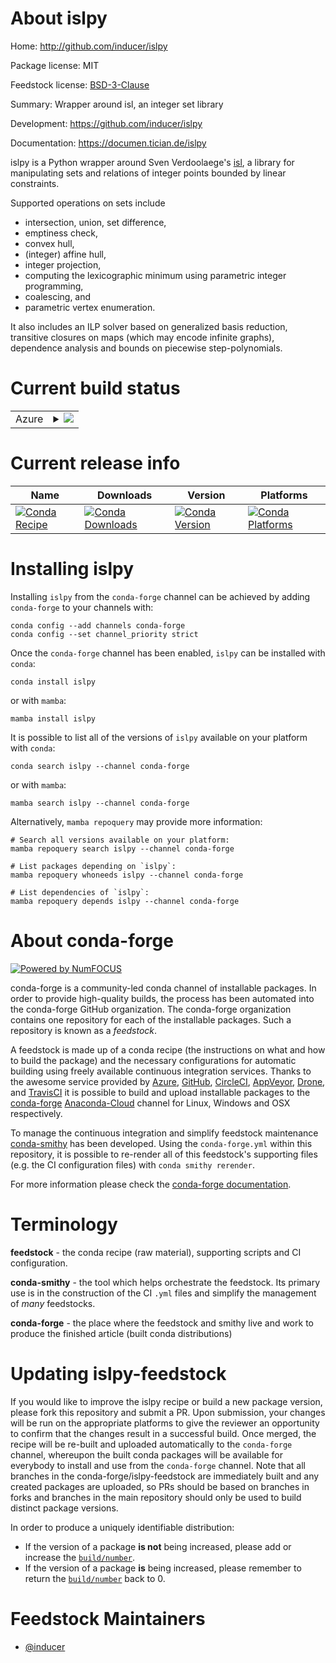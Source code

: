 About islpy
===========

Home: http://github.com/inducer/islpy

Package license: MIT

Feedstock license: [BSD-3-Clause](https://github.com/conda-forge/islpy-feedstock/blob/main/LICENSE.txt)

Summary: Wrapper around isl, an integer set library

Development: https://github.com/inducer/islpy

Documentation: https://documen.tician.de/islpy

islpy is a Python wrapper around Sven Verdoolaege's
[isl](http://www.kotnet.org/~skimo/isl/), a library for manipulating
sets and relations of integer points bounded by linear constraints.

Supported operations on sets include

-   intersection, union, set difference,
-   emptiness check,
-   convex hull,
-   (integer) affine hull,
-   integer projection,
-   computing the lexicographic minimum using parametric integer
    programming,
-   coalescing, and
-   parametric vertex enumeration.

It also includes an ILP solver based on generalized basis reduction,
transitive closures on maps (which may encode infinite graphs),
dependence analysis and bounds on piecewise step-polynomials.


Current build status
====================


<table>
    
  <tr>
    <td>Azure</td>
    <td>
      <details>
        <summary>
          <a href="https://dev.azure.com/conda-forge/feedstock-builds/_build/latest?definitionId=465&branchName=main">
            <img src="https://dev.azure.com/conda-forge/feedstock-builds/_apis/build/status/islpy-feedstock?branchName=main">
          </a>
        </summary>
        <table>
          <thead><tr><th>Variant</th><th>Status</th></tr></thead>
          <tbody><tr>
              <td>linux_64_python3.10.____cpythonwith_barvinokFalse</td>
              <td>
                <a href="https://dev.azure.com/conda-forge/feedstock-builds/_build/latest?definitionId=465&branchName=main">
                  <img src="https://dev.azure.com/conda-forge/feedstock-builds/_apis/build/status/islpy-feedstock?branchName=main&jobName=linux&configuration=linux_64_python3.10.____cpythonwith_barvinokFalse" alt="variant">
                </a>
              </td>
            </tr><tr>
              <td>linux_64_python3.10.____cpythonwith_barvinokTrue</td>
              <td>
                <a href="https://dev.azure.com/conda-forge/feedstock-builds/_build/latest?definitionId=465&branchName=main">
                  <img src="https://dev.azure.com/conda-forge/feedstock-builds/_apis/build/status/islpy-feedstock?branchName=main&jobName=linux&configuration=linux_64_python3.10.____cpythonwith_barvinokTrue" alt="variant">
                </a>
              </td>
            </tr><tr>
              <td>linux_64_python3.11.____cpythonwith_barvinokFalse</td>
              <td>
                <a href="https://dev.azure.com/conda-forge/feedstock-builds/_build/latest?definitionId=465&branchName=main">
                  <img src="https://dev.azure.com/conda-forge/feedstock-builds/_apis/build/status/islpy-feedstock?branchName=main&jobName=linux&configuration=linux_64_python3.11.____cpythonwith_barvinokFalse" alt="variant">
                </a>
              </td>
            </tr><tr>
              <td>linux_64_python3.11.____cpythonwith_barvinokTrue</td>
              <td>
                <a href="https://dev.azure.com/conda-forge/feedstock-builds/_build/latest?definitionId=465&branchName=main">
                  <img src="https://dev.azure.com/conda-forge/feedstock-builds/_apis/build/status/islpy-feedstock?branchName=main&jobName=linux&configuration=linux_64_python3.11.____cpythonwith_barvinokTrue" alt="variant">
                </a>
              </td>
            </tr><tr>
              <td>linux_64_python3.8.____73_pypywith_barvinokFalse</td>
              <td>
                <a href="https://dev.azure.com/conda-forge/feedstock-builds/_build/latest?definitionId=465&branchName=main">
                  <img src="https://dev.azure.com/conda-forge/feedstock-builds/_apis/build/status/islpy-feedstock?branchName=main&jobName=linux&configuration=linux_64_python3.8.____73_pypywith_barvinokFalse" alt="variant">
                </a>
              </td>
            </tr><tr>
              <td>linux_64_python3.8.____73_pypywith_barvinokTrue</td>
              <td>
                <a href="https://dev.azure.com/conda-forge/feedstock-builds/_build/latest?definitionId=465&branchName=main">
                  <img src="https://dev.azure.com/conda-forge/feedstock-builds/_apis/build/status/islpy-feedstock?branchName=main&jobName=linux&configuration=linux_64_python3.8.____73_pypywith_barvinokTrue" alt="variant">
                </a>
              </td>
            </tr><tr>
              <td>linux_64_python3.8.____cpythonwith_barvinokFalse</td>
              <td>
                <a href="https://dev.azure.com/conda-forge/feedstock-builds/_build/latest?definitionId=465&branchName=main">
                  <img src="https://dev.azure.com/conda-forge/feedstock-builds/_apis/build/status/islpy-feedstock?branchName=main&jobName=linux&configuration=linux_64_python3.8.____cpythonwith_barvinokFalse" alt="variant">
                </a>
              </td>
            </tr><tr>
              <td>linux_64_python3.8.____cpythonwith_barvinokTrue</td>
              <td>
                <a href="https://dev.azure.com/conda-forge/feedstock-builds/_build/latest?definitionId=465&branchName=main">
                  <img src="https://dev.azure.com/conda-forge/feedstock-builds/_apis/build/status/islpy-feedstock?branchName=main&jobName=linux&configuration=linux_64_python3.8.____cpythonwith_barvinokTrue" alt="variant">
                </a>
              </td>
            </tr><tr>
              <td>linux_64_python3.9.____73_pypywith_barvinokFalse</td>
              <td>
                <a href="https://dev.azure.com/conda-forge/feedstock-builds/_build/latest?definitionId=465&branchName=main">
                  <img src="https://dev.azure.com/conda-forge/feedstock-builds/_apis/build/status/islpy-feedstock?branchName=main&jobName=linux&configuration=linux_64_python3.9.____73_pypywith_barvinokFalse" alt="variant">
                </a>
              </td>
            </tr><tr>
              <td>linux_64_python3.9.____73_pypywith_barvinokTrue</td>
              <td>
                <a href="https://dev.azure.com/conda-forge/feedstock-builds/_build/latest?definitionId=465&branchName=main">
                  <img src="https://dev.azure.com/conda-forge/feedstock-builds/_apis/build/status/islpy-feedstock?branchName=main&jobName=linux&configuration=linux_64_python3.9.____73_pypywith_barvinokTrue" alt="variant">
                </a>
              </td>
            </tr><tr>
              <td>linux_64_python3.9.____cpythonwith_barvinokFalse</td>
              <td>
                <a href="https://dev.azure.com/conda-forge/feedstock-builds/_build/latest?definitionId=465&branchName=main">
                  <img src="https://dev.azure.com/conda-forge/feedstock-builds/_apis/build/status/islpy-feedstock?branchName=main&jobName=linux&configuration=linux_64_python3.9.____cpythonwith_barvinokFalse" alt="variant">
                </a>
              </td>
            </tr><tr>
              <td>linux_64_python3.9.____cpythonwith_barvinokTrue</td>
              <td>
                <a href="https://dev.azure.com/conda-forge/feedstock-builds/_build/latest?definitionId=465&branchName=main">
                  <img src="https://dev.azure.com/conda-forge/feedstock-builds/_apis/build/status/islpy-feedstock?branchName=main&jobName=linux&configuration=linux_64_python3.9.____cpythonwith_barvinokTrue" alt="variant">
                </a>
              </td>
            </tr><tr>
              <td>linux_aarch64_python3.10.____cpythonwith_barvinokFalse</td>
              <td>
                <a href="https://dev.azure.com/conda-forge/feedstock-builds/_build/latest?definitionId=465&branchName=main">
                  <img src="https://dev.azure.com/conda-forge/feedstock-builds/_apis/build/status/islpy-feedstock?branchName=main&jobName=linux&configuration=linux_aarch64_python3.10.____cpythonwith_barvinokFalse" alt="variant">
                </a>
              </td>
            </tr><tr>
              <td>linux_aarch64_python3.10.____cpythonwith_barvinokTrue</td>
              <td>
                <a href="https://dev.azure.com/conda-forge/feedstock-builds/_build/latest?definitionId=465&branchName=main">
                  <img src="https://dev.azure.com/conda-forge/feedstock-builds/_apis/build/status/islpy-feedstock?branchName=main&jobName=linux&configuration=linux_aarch64_python3.10.____cpythonwith_barvinokTrue" alt="variant">
                </a>
              </td>
            </tr><tr>
              <td>linux_aarch64_python3.11.____cpythonwith_barvinokFalse</td>
              <td>
                <a href="https://dev.azure.com/conda-forge/feedstock-builds/_build/latest?definitionId=465&branchName=main">
                  <img src="https://dev.azure.com/conda-forge/feedstock-builds/_apis/build/status/islpy-feedstock?branchName=main&jobName=linux&configuration=linux_aarch64_python3.11.____cpythonwith_barvinokFalse" alt="variant">
                </a>
              </td>
            </tr><tr>
              <td>linux_aarch64_python3.11.____cpythonwith_barvinokTrue</td>
              <td>
                <a href="https://dev.azure.com/conda-forge/feedstock-builds/_build/latest?definitionId=465&branchName=main">
                  <img src="https://dev.azure.com/conda-forge/feedstock-builds/_apis/build/status/islpy-feedstock?branchName=main&jobName=linux&configuration=linux_aarch64_python3.11.____cpythonwith_barvinokTrue" alt="variant">
                </a>
              </td>
            </tr><tr>
              <td>linux_aarch64_python3.8.____73_pypywith_barvinokFalse</td>
              <td>
                <a href="https://dev.azure.com/conda-forge/feedstock-builds/_build/latest?definitionId=465&branchName=main">
                  <img src="https://dev.azure.com/conda-forge/feedstock-builds/_apis/build/status/islpy-feedstock?branchName=main&jobName=linux&configuration=linux_aarch64_python3.8.____73_pypywith_barvinokFalse" alt="variant">
                </a>
              </td>
            </tr><tr>
              <td>linux_aarch64_python3.8.____73_pypywith_barvinokTrue</td>
              <td>
                <a href="https://dev.azure.com/conda-forge/feedstock-builds/_build/latest?definitionId=465&branchName=main">
                  <img src="https://dev.azure.com/conda-forge/feedstock-builds/_apis/build/status/islpy-feedstock?branchName=main&jobName=linux&configuration=linux_aarch64_python3.8.____73_pypywith_barvinokTrue" alt="variant">
                </a>
              </td>
            </tr><tr>
              <td>linux_aarch64_python3.8.____cpythonwith_barvinokFalse</td>
              <td>
                <a href="https://dev.azure.com/conda-forge/feedstock-builds/_build/latest?definitionId=465&branchName=main">
                  <img src="https://dev.azure.com/conda-forge/feedstock-builds/_apis/build/status/islpy-feedstock?branchName=main&jobName=linux&configuration=linux_aarch64_python3.8.____cpythonwith_barvinokFalse" alt="variant">
                </a>
              </td>
            </tr><tr>
              <td>linux_aarch64_python3.8.____cpythonwith_barvinokTrue</td>
              <td>
                <a href="https://dev.azure.com/conda-forge/feedstock-builds/_build/latest?definitionId=465&branchName=main">
                  <img src="https://dev.azure.com/conda-forge/feedstock-builds/_apis/build/status/islpy-feedstock?branchName=main&jobName=linux&configuration=linux_aarch64_python3.8.____cpythonwith_barvinokTrue" alt="variant">
                </a>
              </td>
            </tr><tr>
              <td>linux_aarch64_python3.9.____73_pypywith_barvinokFalse</td>
              <td>
                <a href="https://dev.azure.com/conda-forge/feedstock-builds/_build/latest?definitionId=465&branchName=main">
                  <img src="https://dev.azure.com/conda-forge/feedstock-builds/_apis/build/status/islpy-feedstock?branchName=main&jobName=linux&configuration=linux_aarch64_python3.9.____73_pypywith_barvinokFalse" alt="variant">
                </a>
              </td>
            </tr><tr>
              <td>linux_aarch64_python3.9.____73_pypywith_barvinokTrue</td>
              <td>
                <a href="https://dev.azure.com/conda-forge/feedstock-builds/_build/latest?definitionId=465&branchName=main">
                  <img src="https://dev.azure.com/conda-forge/feedstock-builds/_apis/build/status/islpy-feedstock?branchName=main&jobName=linux&configuration=linux_aarch64_python3.9.____73_pypywith_barvinokTrue" alt="variant">
                </a>
              </td>
            </tr><tr>
              <td>linux_aarch64_python3.9.____cpythonwith_barvinokFalse</td>
              <td>
                <a href="https://dev.azure.com/conda-forge/feedstock-builds/_build/latest?definitionId=465&branchName=main">
                  <img src="https://dev.azure.com/conda-forge/feedstock-builds/_apis/build/status/islpy-feedstock?branchName=main&jobName=linux&configuration=linux_aarch64_python3.9.____cpythonwith_barvinokFalse" alt="variant">
                </a>
              </td>
            </tr><tr>
              <td>linux_aarch64_python3.9.____cpythonwith_barvinokTrue</td>
              <td>
                <a href="https://dev.azure.com/conda-forge/feedstock-builds/_build/latest?definitionId=465&branchName=main">
                  <img src="https://dev.azure.com/conda-forge/feedstock-builds/_apis/build/status/islpy-feedstock?branchName=main&jobName=linux&configuration=linux_aarch64_python3.9.____cpythonwith_barvinokTrue" alt="variant">
                </a>
              </td>
            </tr><tr>
              <td>linux_ppc64le_python3.10.____cpythonwith_barvinokFalse</td>
              <td>
                <a href="https://dev.azure.com/conda-forge/feedstock-builds/_build/latest?definitionId=465&branchName=main">
                  <img src="https://dev.azure.com/conda-forge/feedstock-builds/_apis/build/status/islpy-feedstock?branchName=main&jobName=linux&configuration=linux_ppc64le_python3.10.____cpythonwith_barvinokFalse" alt="variant">
                </a>
              </td>
            </tr><tr>
              <td>linux_ppc64le_python3.10.____cpythonwith_barvinokTrue</td>
              <td>
                <a href="https://dev.azure.com/conda-forge/feedstock-builds/_build/latest?definitionId=465&branchName=main">
                  <img src="https://dev.azure.com/conda-forge/feedstock-builds/_apis/build/status/islpy-feedstock?branchName=main&jobName=linux&configuration=linux_ppc64le_python3.10.____cpythonwith_barvinokTrue" alt="variant">
                </a>
              </td>
            </tr><tr>
              <td>linux_ppc64le_python3.11.____cpythonwith_barvinokFalse</td>
              <td>
                <a href="https://dev.azure.com/conda-forge/feedstock-builds/_build/latest?definitionId=465&branchName=main">
                  <img src="https://dev.azure.com/conda-forge/feedstock-builds/_apis/build/status/islpy-feedstock?branchName=main&jobName=linux&configuration=linux_ppc64le_python3.11.____cpythonwith_barvinokFalse" alt="variant">
                </a>
              </td>
            </tr><tr>
              <td>linux_ppc64le_python3.11.____cpythonwith_barvinokTrue</td>
              <td>
                <a href="https://dev.azure.com/conda-forge/feedstock-builds/_build/latest?definitionId=465&branchName=main">
                  <img src="https://dev.azure.com/conda-forge/feedstock-builds/_apis/build/status/islpy-feedstock?branchName=main&jobName=linux&configuration=linux_ppc64le_python3.11.____cpythonwith_barvinokTrue" alt="variant">
                </a>
              </td>
            </tr><tr>
              <td>linux_ppc64le_python3.8.____73_pypywith_barvinokFalse</td>
              <td>
                <a href="https://dev.azure.com/conda-forge/feedstock-builds/_build/latest?definitionId=465&branchName=main">
                  <img src="https://dev.azure.com/conda-forge/feedstock-builds/_apis/build/status/islpy-feedstock?branchName=main&jobName=linux&configuration=linux_ppc64le_python3.8.____73_pypywith_barvinokFalse" alt="variant">
                </a>
              </td>
            </tr><tr>
              <td>linux_ppc64le_python3.8.____73_pypywith_barvinokTrue</td>
              <td>
                <a href="https://dev.azure.com/conda-forge/feedstock-builds/_build/latest?definitionId=465&branchName=main">
                  <img src="https://dev.azure.com/conda-forge/feedstock-builds/_apis/build/status/islpy-feedstock?branchName=main&jobName=linux&configuration=linux_ppc64le_python3.8.____73_pypywith_barvinokTrue" alt="variant">
                </a>
              </td>
            </tr><tr>
              <td>linux_ppc64le_python3.8.____cpythonwith_barvinokFalse</td>
              <td>
                <a href="https://dev.azure.com/conda-forge/feedstock-builds/_build/latest?definitionId=465&branchName=main">
                  <img src="https://dev.azure.com/conda-forge/feedstock-builds/_apis/build/status/islpy-feedstock?branchName=main&jobName=linux&configuration=linux_ppc64le_python3.8.____cpythonwith_barvinokFalse" alt="variant">
                </a>
              </td>
            </tr><tr>
              <td>linux_ppc64le_python3.8.____cpythonwith_barvinokTrue</td>
              <td>
                <a href="https://dev.azure.com/conda-forge/feedstock-builds/_build/latest?definitionId=465&branchName=main">
                  <img src="https://dev.azure.com/conda-forge/feedstock-builds/_apis/build/status/islpy-feedstock?branchName=main&jobName=linux&configuration=linux_ppc64le_python3.8.____cpythonwith_barvinokTrue" alt="variant">
                </a>
              </td>
            </tr><tr>
              <td>linux_ppc64le_python3.9.____73_pypywith_barvinokFalse</td>
              <td>
                <a href="https://dev.azure.com/conda-forge/feedstock-builds/_build/latest?definitionId=465&branchName=main">
                  <img src="https://dev.azure.com/conda-forge/feedstock-builds/_apis/build/status/islpy-feedstock?branchName=main&jobName=linux&configuration=linux_ppc64le_python3.9.____73_pypywith_barvinokFalse" alt="variant">
                </a>
              </td>
            </tr><tr>
              <td>linux_ppc64le_python3.9.____73_pypywith_barvinokTrue</td>
              <td>
                <a href="https://dev.azure.com/conda-forge/feedstock-builds/_build/latest?definitionId=465&branchName=main">
                  <img src="https://dev.azure.com/conda-forge/feedstock-builds/_apis/build/status/islpy-feedstock?branchName=main&jobName=linux&configuration=linux_ppc64le_python3.9.____73_pypywith_barvinokTrue" alt="variant">
                </a>
              </td>
            </tr><tr>
              <td>linux_ppc64le_python3.9.____cpythonwith_barvinokFalse</td>
              <td>
                <a href="https://dev.azure.com/conda-forge/feedstock-builds/_build/latest?definitionId=465&branchName=main">
                  <img src="https://dev.azure.com/conda-forge/feedstock-builds/_apis/build/status/islpy-feedstock?branchName=main&jobName=linux&configuration=linux_ppc64le_python3.9.____cpythonwith_barvinokFalse" alt="variant">
                </a>
              </td>
            </tr><tr>
              <td>linux_ppc64le_python3.9.____cpythonwith_barvinokTrue</td>
              <td>
                <a href="https://dev.azure.com/conda-forge/feedstock-builds/_build/latest?definitionId=465&branchName=main">
                  <img src="https://dev.azure.com/conda-forge/feedstock-builds/_apis/build/status/islpy-feedstock?branchName=main&jobName=linux&configuration=linux_ppc64le_python3.9.____cpythonwith_barvinokTrue" alt="variant">
                </a>
              </td>
            </tr><tr>
              <td>osx_64_python3.10.____cpythonwith_barvinokFalse</td>
              <td>
                <a href="https://dev.azure.com/conda-forge/feedstock-builds/_build/latest?definitionId=465&branchName=main">
                  <img src="https://dev.azure.com/conda-forge/feedstock-builds/_apis/build/status/islpy-feedstock?branchName=main&jobName=osx&configuration=osx_64_python3.10.____cpythonwith_barvinokFalse" alt="variant">
                </a>
              </td>
            </tr><tr>
              <td>osx_64_python3.10.____cpythonwith_barvinokTrue</td>
              <td>
                <a href="https://dev.azure.com/conda-forge/feedstock-builds/_build/latest?definitionId=465&branchName=main">
                  <img src="https://dev.azure.com/conda-forge/feedstock-builds/_apis/build/status/islpy-feedstock?branchName=main&jobName=osx&configuration=osx_64_python3.10.____cpythonwith_barvinokTrue" alt="variant">
                </a>
              </td>
            </tr><tr>
              <td>osx_64_python3.11.____cpythonwith_barvinokFalse</td>
              <td>
                <a href="https://dev.azure.com/conda-forge/feedstock-builds/_build/latest?definitionId=465&branchName=main">
                  <img src="https://dev.azure.com/conda-forge/feedstock-builds/_apis/build/status/islpy-feedstock?branchName=main&jobName=osx&configuration=osx_64_python3.11.____cpythonwith_barvinokFalse" alt="variant">
                </a>
              </td>
            </tr><tr>
              <td>osx_64_python3.11.____cpythonwith_barvinokTrue</td>
              <td>
                <a href="https://dev.azure.com/conda-forge/feedstock-builds/_build/latest?definitionId=465&branchName=main">
                  <img src="https://dev.azure.com/conda-forge/feedstock-builds/_apis/build/status/islpy-feedstock?branchName=main&jobName=osx&configuration=osx_64_python3.11.____cpythonwith_barvinokTrue" alt="variant">
                </a>
              </td>
            </tr><tr>
              <td>osx_64_python3.8.____73_pypywith_barvinokFalse</td>
              <td>
                <a href="https://dev.azure.com/conda-forge/feedstock-builds/_build/latest?definitionId=465&branchName=main">
                  <img src="https://dev.azure.com/conda-forge/feedstock-builds/_apis/build/status/islpy-feedstock?branchName=main&jobName=osx&configuration=osx_64_python3.8.____73_pypywith_barvinokFalse" alt="variant">
                </a>
              </td>
            </tr><tr>
              <td>osx_64_python3.8.____73_pypywith_barvinokTrue</td>
              <td>
                <a href="https://dev.azure.com/conda-forge/feedstock-builds/_build/latest?definitionId=465&branchName=main">
                  <img src="https://dev.azure.com/conda-forge/feedstock-builds/_apis/build/status/islpy-feedstock?branchName=main&jobName=osx&configuration=osx_64_python3.8.____73_pypywith_barvinokTrue" alt="variant">
                </a>
              </td>
            </tr><tr>
              <td>osx_64_python3.8.____cpythonwith_barvinokFalse</td>
              <td>
                <a href="https://dev.azure.com/conda-forge/feedstock-builds/_build/latest?definitionId=465&branchName=main">
                  <img src="https://dev.azure.com/conda-forge/feedstock-builds/_apis/build/status/islpy-feedstock?branchName=main&jobName=osx&configuration=osx_64_python3.8.____cpythonwith_barvinokFalse" alt="variant">
                </a>
              </td>
            </tr><tr>
              <td>osx_64_python3.8.____cpythonwith_barvinokTrue</td>
              <td>
                <a href="https://dev.azure.com/conda-forge/feedstock-builds/_build/latest?definitionId=465&branchName=main">
                  <img src="https://dev.azure.com/conda-forge/feedstock-builds/_apis/build/status/islpy-feedstock?branchName=main&jobName=osx&configuration=osx_64_python3.8.____cpythonwith_barvinokTrue" alt="variant">
                </a>
              </td>
            </tr><tr>
              <td>osx_64_python3.9.____73_pypywith_barvinokFalse</td>
              <td>
                <a href="https://dev.azure.com/conda-forge/feedstock-builds/_build/latest?definitionId=465&branchName=main">
                  <img src="https://dev.azure.com/conda-forge/feedstock-builds/_apis/build/status/islpy-feedstock?branchName=main&jobName=osx&configuration=osx_64_python3.9.____73_pypywith_barvinokFalse" alt="variant">
                </a>
              </td>
            </tr><tr>
              <td>osx_64_python3.9.____73_pypywith_barvinokTrue</td>
              <td>
                <a href="https://dev.azure.com/conda-forge/feedstock-builds/_build/latest?definitionId=465&branchName=main">
                  <img src="https://dev.azure.com/conda-forge/feedstock-builds/_apis/build/status/islpy-feedstock?branchName=main&jobName=osx&configuration=osx_64_python3.9.____73_pypywith_barvinokTrue" alt="variant">
                </a>
              </td>
            </tr><tr>
              <td>osx_64_python3.9.____cpythonwith_barvinokFalse</td>
              <td>
                <a href="https://dev.azure.com/conda-forge/feedstock-builds/_build/latest?definitionId=465&branchName=main">
                  <img src="https://dev.azure.com/conda-forge/feedstock-builds/_apis/build/status/islpy-feedstock?branchName=main&jobName=osx&configuration=osx_64_python3.9.____cpythonwith_barvinokFalse" alt="variant">
                </a>
              </td>
            </tr><tr>
              <td>osx_64_python3.9.____cpythonwith_barvinokTrue</td>
              <td>
                <a href="https://dev.azure.com/conda-forge/feedstock-builds/_build/latest?definitionId=465&branchName=main">
                  <img src="https://dev.azure.com/conda-forge/feedstock-builds/_apis/build/status/islpy-feedstock?branchName=main&jobName=osx&configuration=osx_64_python3.9.____cpythonwith_barvinokTrue" alt="variant">
                </a>
              </td>
            </tr><tr>
              <td>osx_arm64_python3.10.____cpythonwith_barvinokFalse</td>
              <td>
                <a href="https://dev.azure.com/conda-forge/feedstock-builds/_build/latest?definitionId=465&branchName=main">
                  <img src="https://dev.azure.com/conda-forge/feedstock-builds/_apis/build/status/islpy-feedstock?branchName=main&jobName=osx&configuration=osx_arm64_python3.10.____cpythonwith_barvinokFalse" alt="variant">
                </a>
              </td>
            </tr><tr>
              <td>osx_arm64_python3.10.____cpythonwith_barvinokTrue</td>
              <td>
                <a href="https://dev.azure.com/conda-forge/feedstock-builds/_build/latest?definitionId=465&branchName=main">
                  <img src="https://dev.azure.com/conda-forge/feedstock-builds/_apis/build/status/islpy-feedstock?branchName=main&jobName=osx&configuration=osx_arm64_python3.10.____cpythonwith_barvinokTrue" alt="variant">
                </a>
              </td>
            </tr><tr>
              <td>osx_arm64_python3.11.____cpythonwith_barvinokFalse</td>
              <td>
                <a href="https://dev.azure.com/conda-forge/feedstock-builds/_build/latest?definitionId=465&branchName=main">
                  <img src="https://dev.azure.com/conda-forge/feedstock-builds/_apis/build/status/islpy-feedstock?branchName=main&jobName=osx&configuration=osx_arm64_python3.11.____cpythonwith_barvinokFalse" alt="variant">
                </a>
              </td>
            </tr><tr>
              <td>osx_arm64_python3.11.____cpythonwith_barvinokTrue</td>
              <td>
                <a href="https://dev.azure.com/conda-forge/feedstock-builds/_build/latest?definitionId=465&branchName=main">
                  <img src="https://dev.azure.com/conda-forge/feedstock-builds/_apis/build/status/islpy-feedstock?branchName=main&jobName=osx&configuration=osx_arm64_python3.11.____cpythonwith_barvinokTrue" alt="variant">
                </a>
              </td>
            </tr><tr>
              <td>osx_arm64_python3.8.____cpythonwith_barvinokFalse</td>
              <td>
                <a href="https://dev.azure.com/conda-forge/feedstock-builds/_build/latest?definitionId=465&branchName=main">
                  <img src="https://dev.azure.com/conda-forge/feedstock-builds/_apis/build/status/islpy-feedstock?branchName=main&jobName=osx&configuration=osx_arm64_python3.8.____cpythonwith_barvinokFalse" alt="variant">
                </a>
              </td>
            </tr><tr>
              <td>osx_arm64_python3.8.____cpythonwith_barvinokTrue</td>
              <td>
                <a href="https://dev.azure.com/conda-forge/feedstock-builds/_build/latest?definitionId=465&branchName=main">
                  <img src="https://dev.azure.com/conda-forge/feedstock-builds/_apis/build/status/islpy-feedstock?branchName=main&jobName=osx&configuration=osx_arm64_python3.8.____cpythonwith_barvinokTrue" alt="variant">
                </a>
              </td>
            </tr><tr>
              <td>osx_arm64_python3.9.____cpythonwith_barvinokFalse</td>
              <td>
                <a href="https://dev.azure.com/conda-forge/feedstock-builds/_build/latest?definitionId=465&branchName=main">
                  <img src="https://dev.azure.com/conda-forge/feedstock-builds/_apis/build/status/islpy-feedstock?branchName=main&jobName=osx&configuration=osx_arm64_python3.9.____cpythonwith_barvinokFalse" alt="variant">
                </a>
              </td>
            </tr><tr>
              <td>osx_arm64_python3.9.____cpythonwith_barvinokTrue</td>
              <td>
                <a href="https://dev.azure.com/conda-forge/feedstock-builds/_build/latest?definitionId=465&branchName=main">
                  <img src="https://dev.azure.com/conda-forge/feedstock-builds/_apis/build/status/islpy-feedstock?branchName=main&jobName=osx&configuration=osx_arm64_python3.9.____cpythonwith_barvinokTrue" alt="variant">
                </a>
              </td>
            </tr><tr>
              <td>win_64_python3.10.____cpython</td>
              <td>
                <a href="https://dev.azure.com/conda-forge/feedstock-builds/_build/latest?definitionId=465&branchName=main">
                  <img src="https://dev.azure.com/conda-forge/feedstock-builds/_apis/build/status/islpy-feedstock?branchName=main&jobName=win&configuration=win_64_python3.10.____cpython" alt="variant">
                </a>
              </td>
            </tr><tr>
              <td>win_64_python3.11.____cpython</td>
              <td>
                <a href="https://dev.azure.com/conda-forge/feedstock-builds/_build/latest?definitionId=465&branchName=main">
                  <img src="https://dev.azure.com/conda-forge/feedstock-builds/_apis/build/status/islpy-feedstock?branchName=main&jobName=win&configuration=win_64_python3.11.____cpython" alt="variant">
                </a>
              </td>
            </tr><tr>
              <td>win_64_python3.8.____73_pypy</td>
              <td>
                <a href="https://dev.azure.com/conda-forge/feedstock-builds/_build/latest?definitionId=465&branchName=main">
                  <img src="https://dev.azure.com/conda-forge/feedstock-builds/_apis/build/status/islpy-feedstock?branchName=main&jobName=win&configuration=win_64_python3.8.____73_pypy" alt="variant">
                </a>
              </td>
            </tr><tr>
              <td>win_64_python3.8.____cpython</td>
              <td>
                <a href="https://dev.azure.com/conda-forge/feedstock-builds/_build/latest?definitionId=465&branchName=main">
                  <img src="https://dev.azure.com/conda-forge/feedstock-builds/_apis/build/status/islpy-feedstock?branchName=main&jobName=win&configuration=win_64_python3.8.____cpython" alt="variant">
                </a>
              </td>
            </tr><tr>
              <td>win_64_python3.9.____73_pypy</td>
              <td>
                <a href="https://dev.azure.com/conda-forge/feedstock-builds/_build/latest?definitionId=465&branchName=main">
                  <img src="https://dev.azure.com/conda-forge/feedstock-builds/_apis/build/status/islpy-feedstock?branchName=main&jobName=win&configuration=win_64_python3.9.____73_pypy" alt="variant">
                </a>
              </td>
            </tr><tr>
              <td>win_64_python3.9.____cpython</td>
              <td>
                <a href="https://dev.azure.com/conda-forge/feedstock-builds/_build/latest?definitionId=465&branchName=main">
                  <img src="https://dev.azure.com/conda-forge/feedstock-builds/_apis/build/status/islpy-feedstock?branchName=main&jobName=win&configuration=win_64_python3.9.____cpython" alt="variant">
                </a>
              </td>
            </tr>
          </tbody>
        </table>
      </details>
    </td>
  </tr>
</table>

Current release info
====================

| Name | Downloads | Version | Platforms |
| --- | --- | --- | --- |
| [![Conda Recipe](https://img.shields.io/badge/recipe-islpy-green.svg)](https://anaconda.org/conda-forge/islpy) | [![Conda Downloads](https://img.shields.io/conda/dn/conda-forge/islpy.svg)](https://anaconda.org/conda-forge/islpy) | [![Conda Version](https://img.shields.io/conda/vn/conda-forge/islpy.svg)](https://anaconda.org/conda-forge/islpy) | [![Conda Platforms](https://img.shields.io/conda/pn/conda-forge/islpy.svg)](https://anaconda.org/conda-forge/islpy) |

Installing islpy
================

Installing `islpy` from the `conda-forge` channel can be achieved by adding `conda-forge` to your channels with:

```
conda config --add channels conda-forge
conda config --set channel_priority strict
```

Once the `conda-forge` channel has been enabled, `islpy` can be installed with `conda`:

```
conda install islpy
```

or with `mamba`:

```
mamba install islpy
```

It is possible to list all of the versions of `islpy` available on your platform with `conda`:

```
conda search islpy --channel conda-forge
```

or with `mamba`:

```
mamba search islpy --channel conda-forge
```

Alternatively, `mamba repoquery` may provide more information:

```
# Search all versions available on your platform:
mamba repoquery search islpy --channel conda-forge

# List packages depending on `islpy`:
mamba repoquery whoneeds islpy --channel conda-forge

# List dependencies of `islpy`:
mamba repoquery depends islpy --channel conda-forge
```


About conda-forge
=================

[![Powered by
NumFOCUS](https://img.shields.io/badge/powered%20by-NumFOCUS-orange.svg?style=flat&colorA=E1523D&colorB=007D8A)](https://numfocus.org)

conda-forge is a community-led conda channel of installable packages.
In order to provide high-quality builds, the process has been automated into the
conda-forge GitHub organization. The conda-forge organization contains one repository
for each of the installable packages. Such a repository is known as a *feedstock*.

A feedstock is made up of a conda recipe (the instructions on what and how to build
the package) and the necessary configurations for automatic building using freely
available continuous integration services. Thanks to the awesome service provided by
[Azure](https://azure.microsoft.com/en-us/services/devops/), [GitHub](https://github.com/),
[CircleCI](https://circleci.com/), [AppVeyor](https://www.appveyor.com/),
[Drone](https://cloud.drone.io/welcome), and [TravisCI](https://travis-ci.com/)
it is possible to build and upload installable packages to the
[conda-forge](https://anaconda.org/conda-forge) [Anaconda-Cloud](https://anaconda.org/)
channel for Linux, Windows and OSX respectively.

To manage the continuous integration and simplify feedstock maintenance
[conda-smithy](https://github.com/conda-forge/conda-smithy) has been developed.
Using the ``conda-forge.yml`` within this repository, it is possible to re-render all of
this feedstock's supporting files (e.g. the CI configuration files) with ``conda smithy rerender``.

For more information please check the [conda-forge documentation](https://conda-forge.org/docs/).

Terminology
===========

**feedstock** - the conda recipe (raw material), supporting scripts and CI configuration.

**conda-smithy** - the tool which helps orchestrate the feedstock.
                   Its primary use is in the construction of the CI ``.yml`` files
                   and simplify the management of *many* feedstocks.

**conda-forge** - the place where the feedstock and smithy live and work to
                  produce the finished article (built conda distributions)


Updating islpy-feedstock
========================

If you would like to improve the islpy recipe or build a new
package version, please fork this repository and submit a PR. Upon submission,
your changes will be run on the appropriate platforms to give the reviewer an
opportunity to confirm that the changes result in a successful build. Once
merged, the recipe will be re-built and uploaded automatically to the
`conda-forge` channel, whereupon the built conda packages will be available for
everybody to install and use from the `conda-forge` channel.
Note that all branches in the conda-forge/islpy-feedstock are
immediately built and any created packages are uploaded, so PRs should be based
on branches in forks and branches in the main repository should only be used to
build distinct package versions.

In order to produce a uniquely identifiable distribution:
 * If the version of a package **is not** being increased, please add or increase
   the [``build/number``](https://docs.conda.io/projects/conda-build/en/latest/resources/define-metadata.html#build-number-and-string).
 * If the version of a package **is** being increased, please remember to return
   the [``build/number``](https://docs.conda.io/projects/conda-build/en/latest/resources/define-metadata.html#build-number-and-string)
   back to 0.

Feedstock Maintainers
=====================

* [@inducer](https://github.com/inducer/)

